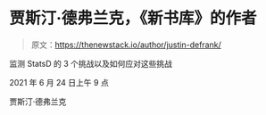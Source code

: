 # 贾斯汀·德弗兰克，《新书库》的作者

> 原文：<https://thenewstack.io/author/justin-defrank/>

监测 StatsD 的 3 个挑战以及如何应对这些挑战

2021 年 6 月 24 日上午 9 点

贾斯汀·德弗兰克